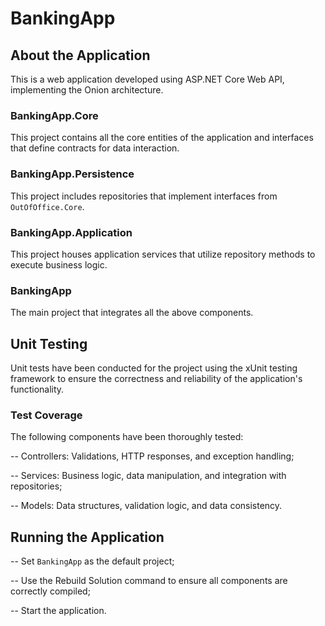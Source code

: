 # BankingApp

## About the Application

This is a web application developed using ASP.NET Core Web API, implementing the Onion architecture.

### BankingApp.Core

This project contains all the core entities of the application and interfaces that define contracts for data interaction.

### BankingApp.Persistence

This project includes repositories that implement interfaces from `OutOfOffice.Core`.

### BankingApp.Application

This project houses application services that utilize repository methods to execute business logic.

### BankingApp

The main project that integrates all the above components.

## Unit Testing

Unit tests have been conducted for the project using the xUnit testing framework to ensure the correctness and reliability of the application's functionality.

### Test Coverage

The following components have been thoroughly tested:

  -- Controllers: Validations, HTTP responses, and exception handling;
  
  -- Services: Business logic, data manipulation, and integration with repositories;
  
  -- Models: Data structures, validation logic, and data consistency.

## Running the Application

  -- Set `BankingApp` as the default project;
  
  -- Use the Rebuild Solution command to ensure all components are correctly compiled;
  
  -- Start the application.
